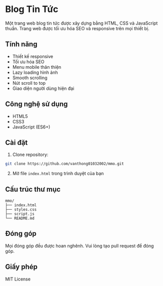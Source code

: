 # Blog Tin Tức

Một trang web blog tin tức được xây dựng bằng HTML, CSS và JavaScript thuần. Trang web được tối ưu hóa SEO và responsive trên mọi thiết bị.

## Tính năng

- Thiết kế responsive
- Tối ưu hóa SEO
- Menu mobile thân thiện
- Lazy loading hình ảnh
- Smooth scrolling
- Nút scroll to top
- Giao diện người dùng hiện đại

## Công nghệ sử dụng

- HTML5
- CSS3
- JavaScript (ES6+)

## Cài đặt

1. Clone repository:
```bash
git clone https://github.com/vanthong01032002/mmo.git
```

2. Mở file `index.html` trong trình duyệt của bạn

## Cấu trúc thư mục

```
mmo/
├── index.html
├── styles.css
├── script.js
└── README.md
```

## Đóng góp

Mọi đóng góp đều được hoan nghênh. Vui lòng tạo pull request để đóng góp.

## Giấy phép

MIT License 